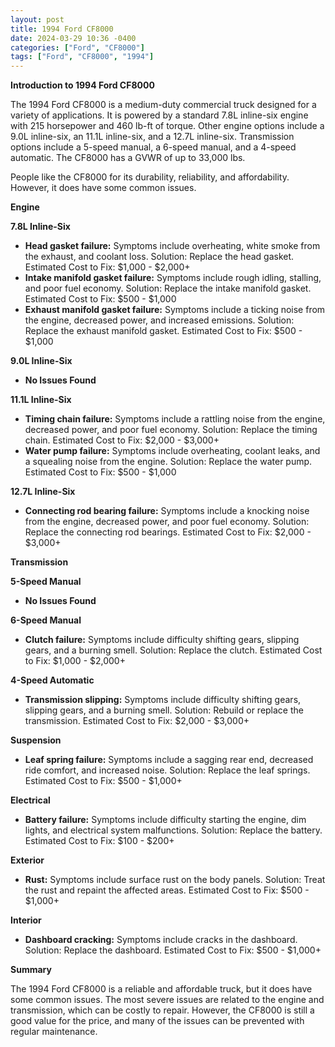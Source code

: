 ```yaml
---
layout: post
title: 1994 Ford CF8000
date: 2024-03-29 10:36 -0400
categories: ["Ford", "CF8000"]
tags: ["Ford", "CF8000", "1994"]
---
```

**Introduction to 1994 Ford CF8000**

The 1994 Ford CF8000 is a medium-duty commercial truck designed for a variety of applications. It is powered by a standard 7.8L inline-six engine with 215 horsepower and 460 lb-ft of torque. Other engine options include a 9.0L inline-six, an 11.1L inline-six, and a 12.7L inline-six. Transmission options include a 5-speed manual, a 6-speed manual, and a 4-speed automatic. The CF8000 has a GVWR of up to 33,000 lbs.

People like the CF8000 for its durability, reliability, and affordability. However, it does have some common issues.

**Engine**

**7.8L Inline-Six**

* **Head gasket failure:** Symptoms include overheating, white smoke from the exhaust, and coolant loss. Solution: Replace the head gasket. Estimated Cost to Fix: $1,000 - $2,000+
* **Intake manifold gasket failure:** Symptoms include rough idling, stalling, and poor fuel economy. Solution: Replace the intake manifold gasket. Estimated Cost to Fix: $500 - $1,000
* **Exhaust manifold gasket failure:** Symptoms include a ticking noise from the engine, decreased power, and increased emissions. Solution: Replace the exhaust manifold gasket. Estimated Cost to Fix: $500 - $1,000

**9.0L Inline-Six**

* **No Issues Found**

**11.1L Inline-Six**

* **Timing chain failure:** Symptoms include a rattling noise from the engine, decreased power, and poor fuel economy. Solution: Replace the timing chain. Estimated Cost to Fix: $2,000 - $3,000+
* **Water pump failure:** Symptoms include overheating, coolant leaks, and a squealing noise from the engine. Solution: Replace the water pump. Estimated Cost to Fix: $500 - $1,000

**12.7L Inline-Six**

* **Connecting rod bearing failure:** Symptoms include a knocking noise from the engine, decreased power, and poor fuel economy. Solution: Replace the connecting rod bearings. Estimated Cost to Fix: $2,000 - $3,000+

**Transmission**

**5-Speed Manual**

* **No Issues Found**

**6-Speed Manual**

* **Clutch failure:** Symptoms include difficulty shifting gears, slipping gears, and a burning smell. Solution: Replace the clutch. Estimated Cost to Fix: $1,000 - $2,000+

**4-Speed Automatic**

* **Transmission slipping:** Symptoms include difficulty shifting gears, slipping gears, and a burning smell. Solution: Rebuild or replace the transmission. Estimated Cost to Fix: $2,000 - $3,000+

**Suspension**

* **Leaf spring failure:** Symptoms include a sagging rear end, decreased ride comfort, and increased noise. Solution: Replace the leaf springs. Estimated Cost to Fix: $500 - $1,000+

**Electrical**

* **Battery failure:** Symptoms include difficulty starting the engine, dim lights, and electrical system malfunctions. Solution: Replace the battery. Estimated Cost to Fix: $100 - $200+

**Exterior**

* **Rust:** Symptoms include surface rust on the body panels. Solution: Treat the rust and repaint the affected areas. Estimated Cost to Fix: $500 - $1,000+

**Interior**

* **Dashboard cracking:** Symptoms include cracks in the dashboard. Solution: Replace the dashboard. Estimated Cost to Fix: $500 - $1,000+

**Summary**

The 1994 Ford CF8000 is a reliable and affordable truck, but it does have some common issues. The most severe issues are related to the engine and transmission, which can be costly to repair. However, the CF8000 is still a good value for the price, and many of the issues can be prevented with regular maintenance.
